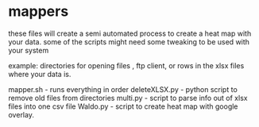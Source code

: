 # mappers

these files will create a semi automated process to create a heat map with your data. 
some of the scripts might need some tweaking to be used with your system

example: directories for opening files , ftp client, or rows in the xlsx files where your data is.


mapper.sh - runs everything in order
deleteXLSX.py - python script to remove old files from directories
multi.py - script to parse info out of xlsx files into one csv file
Waldo.py - script to create heat map with google overlay. 

